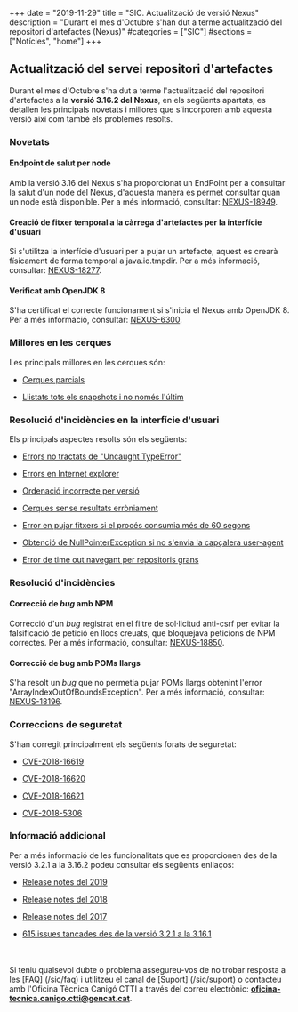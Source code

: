 +++
date        = "2019-11-29"
title       = "SIC. Actualització de versió Nexus"
description = "Durant el mes d'Octubre s'han dut a terme actualització del repositori d'artefactes (Nexus)"
#categories  = ["SIC"]
#sections    = ["Notícies", "home"]
+++

## Actualització del servei repositori d'artefactes

Durant el mes d'Octubre s'ha dut a terme l'actualització del repositori d'artefactes a la **versió 3.16.2 del Nexus**, en els següents apartats, es detallen les principals novetats i millores que s'incorporen amb aquesta versió així com també els problemes resolts.

### Novetats

#### Endpoint de salut per node

Amb la versió 3.16 del Nexus s'ha proporcionat un EndPoint per a consultar la salut d'un node del Nexus, d'aquesta manera es permet consultar quan un node està disponible. Per a més informació, consultar: [NEXUS-18949](https://issues.sonatype.org/browse/NEXUS-18949).

#### Creació de fitxer temporal a la càrrega d'artefactes per la interfície d'usuari

Si s'utilitza la interfície d'usuari per a pujar un artefacte, aquest es crearà físicament de forma temporal a java.io.tmpdir. Per a més informació, consultar: [NEXUS-18277](https://issues.sonatype.org/browse/NEXUS-18277).

#### Verificat amb OpenJDK 8

S'ha certificat el correcte funcionament si s'inicia el Nexus amb OpenJDK 8. Per a més informació, consultar: [NEXUS-6300](https://issues.sonatype.org/browse/NEXUS-6300).


### Millores en les cerques

Les principals millores en les cerques són:

- [Cerques parcials](https://issues.sonatype.org/browse/NEXUS-8884)

- [Llistats tots els snapshots i no només l'últim](https://issues.sonatype.org/browse/NEXUS-8798)


### Resolució d'incidències en la interfície d'usuari

Els principals aspectes resolts són els següents:

- [Errors no tractats de "Uncaught TypeError"](https://issues.sonatype.org/browse/NEXUS-13057)

- [Errors en Internet explorer](https://issues.sonatype.org/browse/NEXUS-19051)

- [Ordenació incorrecte per versió](https://issues.sonatype.org/browse/NEXUS-12253)

- [Cerques sense resultats erròniament](https://issues.sonatype.org/browse/NEXUS-18909)

- [Error en pujar fitxers si el procés consumia més de 60 segons](https://issues.sonatype.org/browse/NEXUS-18494)

- [Obtenció de NullPointerException si no s'envia la capçalera user-agent](https://issues.sonatype.org/browse/NEXUS-13136)

- [Error de time out navegant per repositoris grans](https://issues.sonatype.org/browse/NEXUS-13095)


### Resolució d'incidències

#### Correcció de _bug_ amb NPM

Correcció d'un _bug_ registrat en el filtre de sol·licitud anti-csrf per evitar la falsificació de petició en llocs creuats, que bloquejava peticions de NPM correctes. Per a més informació, consultar: [NEXUS-18850](https://issues.sonatype.org/browse/NEXUS-18850).

#### Correcció de bug amb POMs llargs

S'ha resolt un _bug_ que no permetia pujar POMs llargs obtenint l'error "ArrayIndexOutOfBoundsException". Per a més informació, consultar: [NEXUS-18196](https://issues.sonatype.org/browse/NEXUS-18196).


### Correccions de seguretat

S'han corregit principalment els següents forats de seguretat:

- [CVE-2018-16619](https://support.sonatype.com/hc/en-us/articles/360010789893-CVE-2018-16619-Nexus-Repository-Manager-XSS-October-17-2018?_ga=2.101227976.817663482.1570188895-1181263505.1548239726)

- [CVE-2018-16620](https://support.sonatype.com/hc/en-us/articles/360010789453-CVE-2018-16620-Nexus-Repository-Manager-Missing-Access-Controls-October-17-2018?_ga=2.192442851.817663482.1570188895-1181263505.1548239726)

- [CVE-2018-16621](https://support.sonatype.com/hc/en-us/articles/360010789153-CVE-2018-16621-Nexus-Repository-Manager-Java-Injection-October-17-2018?_ga=2.192442851.817663482.1570188895-1181263505.1548239726)

- [CVE-2018-5306](https://support.sonatype.com/hc/en-us/articles/360000134968?_ga=2.126472772.817663482.1570188895-1181263505.1548239726)

### Informació addicional

Per a més informació de les funcionalitats que es proporcionen des de la versió 3.2.1 a la 3.16.2 podeu consultar els següents enllaços:

- [Release notes del 2019](https://help.sonatype.com/repomanager3/release-notes/2019-release-notes)

- [Release notes del 2018](https://help.sonatype.com/repomanager3/release-notes/2018-release-notes)

- [Release notes del 2017](https://help.sonatype.com/repomanager3/release-notes/2017-release-notes)

- [615 issues tancades des de la versió 3.2.1 a la 3.16.1](https://issues.sonatype.org/browse/NEXUS-20170?jql=project%20%3D%20NEXUS%20AND%20fixVersion%20in%20(3.10.0%2C%203.11.0%2C%203.12.0%2C%203.12.1%2C%203.13.0%2C%203.14.0%2C%203.15.0%2C%203.15.1%2C%203.15.2%2C%203.16.0%2C%203.16.1%2C%203.16.2%2C%203.2.0%2C%203.2.1%2C%203.3.0%2C%203.3.1%2C%203.3.2%2C%203.4.0%2C%203.5.0%2C%203.5.1%2C%203.5.2%2C%203.6.0%2C%203.6.1%2C%203.6.2%2C%203.7.0%2C%203.7.1%2C%203.8.0%2C%203.9.0))

<br><br>
Si teniu qualsevol dubte o problema assegureu-vos de no trobar resposta a les [FAQ] (/sic/faq) i utilitzeu el canal de [Suport] (/sic/suport) o contacteu amb l'Oficina Tècnica Canigó CTTI a través del correu electrònic: **oficina-tecnica.canigo.ctti@gencat.cat**.
